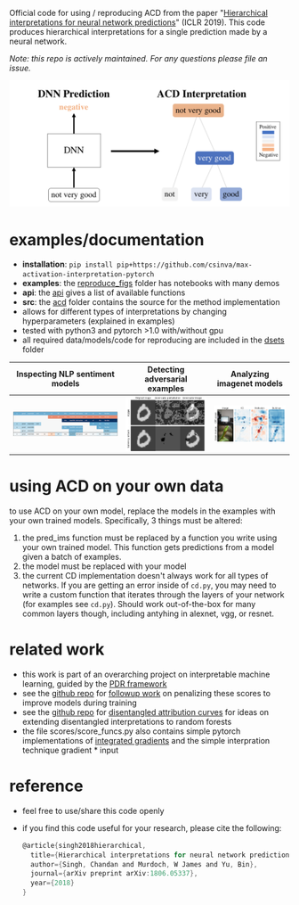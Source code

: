 Official code for using / reproducing ACD from the paper "[Hierarchical interpretations for neural network predictions](https://openreview.net/pdf?id=SkEqro0ctQ)" (ICLR 2019). This code produces hierarchical interpretations for a single prediction made by a neural network.

*Note: this repo is actively maintained. For any questions please file an issue.*

![](reproduce_figs/figs/intro.png)



# examples/documentation

- **installation**: `pip install pip+https://github.com/csinva/max-activation-interpretation-pytorch`
- **examples**: the [reproduce_figs](reproduce_figs) folder has notebooks with many demos
- **api**: the [api](https://csinva.github.io/hierarchical-dnn-interpretations/docs/acd/) gives a list of available functions
- **src**: the [acd](acd) folder contains the source for the method implementation
- allows for different types of interpretations by changing hyperparameters (explained in examples)
- tested with python3 and pytorch >1.0 with/without gpu 
- all required data/models/code for reproducing are included in the [dsets](dsets) folder

| Inspecting NLP sentiment models    | Detecting adversarial examples      | Analyzing imagenet models           |
| ---------------------------------- | ----------------------------------- | ----------------------------------- |
| ![](reproduce_figs/figs/fig_2.png) | ![](reproduce_figs/figs/fig_s3.png) | ![](reproduce_figs/figs/fig_s2.png) |



# using ACD on your own data

to use ACD on your own model, replace the models in the examples with your own trained models. Specifically, 3 things must be altered:
  
1. the pred_ims function must be replaced by a function you write using your own trained model. This function gets predictions from a model given a batch of examples.
2. the model must be replaced with your model
3. the current CD implementation doesn't always work for all types of networks. If you are getting an error inside of `cd.py`, you may need to write a custom function that iterates through the layers of your network (for examples see `cd.py`). Should work out-of-the-box for many common layers though, including antyhing in alexnet, vgg, or resnet.

# related work

- this work is part of an overarching project on interpretable machine learning, guided by the [PDR framework](https://arxiv.org/abs/1901.04592)
- see the [github repo](https://github.com/laura-rieger/deep-explanation-penalization) for [followup work](https://arxiv.org/abs/1909.13584) on penalizing these scores to improve models during training
- see the [github repo](https://github.com/csinva/disentangled-attribution-curves) for [disentangled attribution curves](https://arxiv.org/abs/1905.07631) for ideas on extending disentangled interpretations to random forests
- the file scores/score_funcs.py also contains simple pytorch implementations of [integrated gradients](https://arxiv.org/abs/1703.01365) and the simple interpration technique gradient * input

# reference

- feel free to use/share this code openly

- if you find this code useful for your research, please cite the following:

  ```c
  @article{singh2018hierarchical,
    title={Hierarchical interpretations for neural network predictions},
    author={Singh, Chandan and Murdoch, W James and Yu, Bin},
    journal={arXiv preprint arXiv:1806.05337},
    year={2018}
  }
  ```

  
